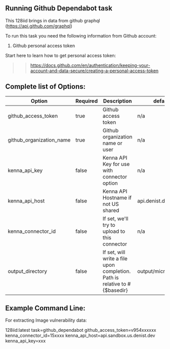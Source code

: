 ## Running Github Dependabot task 

This 128iid brings in data from github graphql (https://api.github.com/graphql)

To run this task you need the following information from Github account: 

1. Github personal access token


Start here to learn how to get personal access token:

>>https://docs.github.com/en/authentication/keeping-your-account-and-data-secure/creating-a-personal-access-token



## Complete list of Options:

| Option | Required | Description                                                                | default |
| --- | --- |----------------------------------------------------------------------------| --- |
| github_access_token | true | Github access token                                                        | n/a |
| github_organization_name | true | Github organization name or user                                           | n/a |
| kenna_api_key | false | Kenna API Key for use with connector option                                | n/a |
| kenna_api_host | false | Kenna API Hostname if not US shared                                        | api.denist.dev |
| kenna_connector_id | false | If set, we'll try to upload to this connector                              | n/a |
| output_directory | false | If set, will write a file upon completion. Path is relative to #{$basedir} | output/microsoft_atp |


## Example Command Line:

For extracting Image vulnerability data:

   128iid:latest task=github_dependabot github_access_token=v954xxxxxx kenna_connector_id=15xxxx kenna_api_host=api.sandbox.us.denist.dev kenna_api_key=xxx